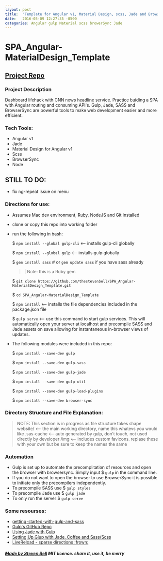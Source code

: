 ```yaml
---
layout: post
title:  "Template for Angular v1, Material Design, scss, Jade and BrowserSync with builds via Gulp for efficent SPA Development."
date:   2016-05-09 12:27:35 -0500
categories: Angular gulp Material scss browerSync Jade
---
```


# SPA_Angular-MaterialDesign_Template

## [Project Repo](https://github.com/thestevenbell/SPA_Angular-MaterialDesign_Dashboard.git)

### Project Description
Dashboard lifehack with CNN news headline service.  Practice buiding a SPA with Angular routing and consuming API's.
Gulp, Jade, SASS and BrowserSync are powerful tools to make web development easier and more efficient.


### Tech Tools:
- Angular v1
- Jade
- Material Design for Angular v1
- Scss
- BrowserSync
- Node

## STILL TO DO:
- fix ng-repeat issue on menu

### Directions for use:

- Assumes Mac dev environment, Ruby, NodeJS and Git installed
- clone or copy this repo into working folder
- run the following in bash:

    $ `npm install --global gulp-cli`         <-- installs gulp-cli globally

    $ `npm install --global gulp` <-- installs gulp globally

    $ `gem install sass`   # or `gem update sass` if you have sass already
    > | Note: this is a Ruby gem

    $ `git clone https://github.com/thestevenbell/SPA_Angular-MaterialDesign_Template.git`

    $ `cd SPA_Angular-MaterialDesign_Template`

    $ `npm install`  <-- installs the file dependencies included in the package.json file

    $ `gulp serve` <-- use this command to start gulp services.  This will automatically
    open your server at localhost and precompile SASS and Jade assets on save allowing for
    instantaneous in-browser views of updates.


- The following modules were included in this repo:

    $ `npm install --save-dev gulp`

    $ `npm install --save-dev gulp-sass`

    $ `npm install --save-dev gulp-jade`

    $ `npm install --save-dev gulp-util`

    $ `npm install --save-dev gulp-load-plugins`

    $ `npm install --save-dev browser-sync`


### Directory Structure and File Explanation:
> NOTE: This section is in progress as file structure takes shape
    website/  <-- the main working directory, name this whatevs you would like
    .sas-cache  <-- auto generated by gulp, don't touch, not used directly by developer
    /img  <-- includes custom favicons.  replase these with your own but be sure to keep the names the same

### Automation
- Gulp is set up to automate the precomplitation of resources and open the browser with
browsersync.  Simply input $ `gulp` in the command line.
- If you do not want to open the browser to use BrowserSync it is possible to
initiate only the precompilers independently.
 - To precompile SASS use $ `gulp styles`
 - To precompile Jade use $ `gulp jade`
 - To only run the server $ `gulp serve`

### Some resourses:

- [getting-started-with-gulp-and-sass](http://ryanchristiani.com/getting-started-with-gulp-and-sass/)
- [Gulp's GitHub Repo](https://github.com/gulpjs/gulp/blob/master/docs/getting-started.md)
- [Using Jade with Gulp](http://codepen.io/mgmarlow/post/using-jade-with-gulp)
- [Setting Up Glup with Jade, Coffee and Sass/Scss](https://www.codementor.io/development-process/tutorial/how-to-set-up-gulp-beginner-guide)
- [LiveReload - sparse directions :frown: ](https://www.npmjs.com/package/livereload)

##### [Made by Steven Bell](http://thestevenbell.github.io/) MIT licence. share it, use it, be merry


